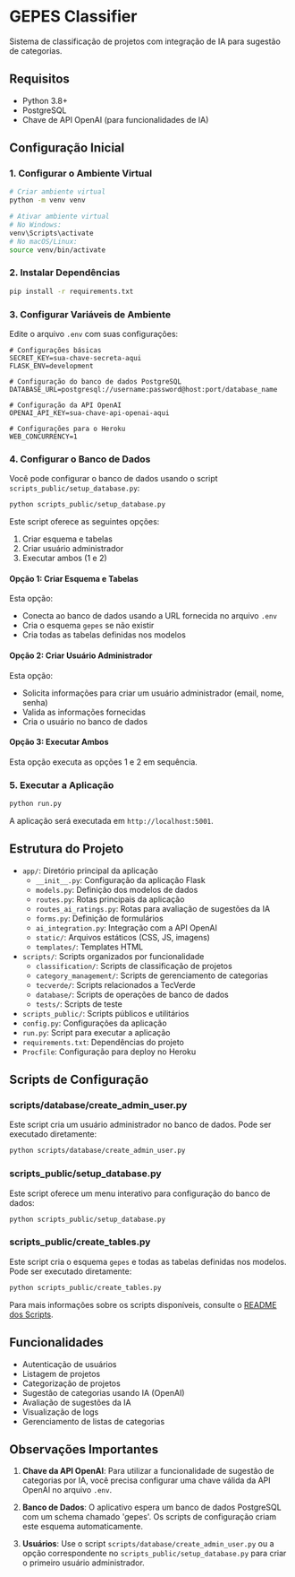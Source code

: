 # GEPES Classifier

Sistema de classificação de projetos com integração de IA para sugestão de categorias.

## Requisitos

- Python 3.8+
- PostgreSQL
- Chave de API OpenAI (para funcionalidades de IA)

## Configuração Inicial

### 1. Configurar o Ambiente Virtual

```bash
# Criar ambiente virtual
python -m venv venv

# Ativar ambiente virtual
# No Windows:
venv\Scripts\activate
# No macOS/Linux:
source venv/bin/activate
```

### 2. Instalar Dependências

```bash
pip install -r requirements.txt
```

### 3. Configurar Variáveis de Ambiente

Edite o arquivo `.env` com suas configurações:

```
# Configurações básicas
SECRET_KEY=sua-chave-secreta-aqui
FLASK_ENV=development

# Configuração do banco de dados PostgreSQL
DATABASE_URL=postgresql://username:password@host:port/database_name

# Configuração da API OpenAI
OPENAI_API_KEY=sua-chave-api-openai-aqui

# Configurações para o Heroku
WEB_CONCURRENCY=1
```

### 4. Configurar o Banco de Dados

Você pode configurar o banco de dados usando o script `scripts_public/setup_database.py`:

```bash
python scripts_public/setup_database.py
```

Este script oferece as seguintes opções:

1. Criar esquema e tabelas
2. Criar usuário administrador
3. Executar ambos (1 e 2)

#### Opção 1: Criar Esquema e Tabelas

Esta opção:
- Conecta ao banco de dados usando a URL fornecida no arquivo `.env`
- Cria o esquema `gepes` se não existir
- Cria todas as tabelas definidas nos modelos

#### Opção 2: Criar Usuário Administrador

Esta opção:
- Solicita informações para criar um usuário administrador (email, nome, senha)
- Valida as informações fornecidas
- Cria o usuário no banco de dados

#### Opção 3: Executar Ambos

Esta opção executa as opções 1 e 2 em sequência.

### 5. Executar a Aplicação

```bash
python run.py
```

A aplicação será executada em `http://localhost:5001`.

## Estrutura do Projeto

- `app/`: Diretório principal da aplicação
  - `__init__.py`: Configuração da aplicação Flask
  - `models.py`: Definição dos modelos de dados
  - `routes.py`: Rotas principais da aplicação
  - `routes_ai_ratings.py`: Rotas para avaliação de sugestões da IA
  - `forms.py`: Definição de formulários
  - `ai_integration.py`: Integração com a API OpenAI
  - `static/`: Arquivos estáticos (CSS, JS, imagens)
  - `templates/`: Templates HTML
- `scripts/`: Scripts organizados por funcionalidade
  - `classification/`: Scripts de classificação de projetos
  - `category_management/`: Scripts de gerenciamento de categorias
  - `tecverde/`: Scripts relacionados a TecVerde
  - `database/`: Scripts de operações de banco de dados
  - `tests/`: Scripts de teste
- `scripts_public/`: Scripts públicos e utilitários
- `config.py`: Configurações da aplicação
- `run.py`: Script para executar a aplicação
- `requirements.txt`: Dependências do projeto
- `Procfile`: Configuração para deploy no Heroku

## Scripts de Configuração

### scripts/database/create_admin_user.py

Este script cria um usuário administrador no banco de dados. Pode ser executado diretamente:

```bash
python scripts/database/create_admin_user.py
```

### scripts_public/setup_database.py

Este script oferece um menu interativo para configuração do banco de dados:

```bash
python scripts_public/setup_database.py
```

### scripts_public/create_tables.py

Este script cria o esquema `gepes` e todas as tabelas definidas nos modelos. Pode ser executado diretamente:

```bash
python scripts_public/create_tables.py
```

Para mais informações sobre os scripts disponíveis, consulte o [README dos Scripts](scripts/README.md).

## Funcionalidades

- Autenticação de usuários
- Listagem de projetos
- Categorização de projetos
- Sugestão de categorias usando IA (OpenAI)
- Avaliação de sugestões da IA
- Visualização de logs
- Gerenciamento de listas de categorias

## Observações Importantes

1. **Chave da API OpenAI**: Para utilizar a funcionalidade de sugestão de categorias por IA, você precisa configurar uma chave válida da API OpenAI no arquivo `.env`.

2. **Banco de Dados**: O aplicativo espera um banco de dados PostgreSQL com um schema chamado 'gepes'. Os scripts de configuração criam este esquema automaticamente.

3. **Usuários**: Use o script `scripts/database/create_admin_user.py` ou a opção correspondente no `scripts_public/setup_database.py` para criar o primeiro usuário administrador.
